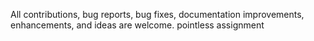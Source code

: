  All contributions, bug reports, bug fixes, documentation improvements, enhancements, and ideas are welcome.
pointless assignment
